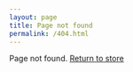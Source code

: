```yaml
---
layout: page
title: Page not found
permalink: /404.html
---
```


Page not found. <a href="{{ site.base_url }}">Return to store</a>
